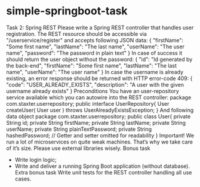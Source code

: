 # simple-springboot-task

Task 2: Spring REST
Please write a Spring REST controller that handles user registration. The REST resource should be accessible via "/userservice/register" and
accepts following JSON data:
{
"firstName": "Some first name",
"lastName": "The last name",
"userName": "The user name",
"password": "The password in plain text"
}
In case of success it should return the user object without the password:
{
"id": "Id generated by the back-end",
"firstName": "Some first name",
"lastName": "The last name",
"userName": "The user name"
}
In case the username is already existing, an error response should be returned with HTTP error-code 409:
{
"code": "USER_ALREADY_EXISTS",
"description": "A user with the given username already exists"
}
Preconditions
You have an user-repository service available which you can autowire into the REST controller:
package com.staxter.userrepository;
public interface UserRepository{
User createUser( User user ) throws UserAlreadyExistsException;
}
And following data object
package com.staxter.userrepository;
public class User{
private String id;
private String firstName;
private String lastName;
private String userName;
private String plainTextPassword;
private String hashedPassword;
// Getter and setter omitted for readability
}
Important!
We run a lot of microservices on quite weak machines. That’s why we take care of it’s size. Please use external libraries wisely.
Bonus task
- Write login logic;
- Write and deliver a running Spring Boot application (without database).
Extra bonus task
Write unit tests for the REST controller handling all use cases.
